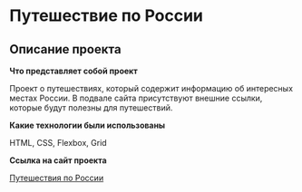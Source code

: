 # Путешествие по России

## Описание проекта
**Что представляет собой проект**  

Проект о путешествиях, который содержит информацию об интересных местах России.
В подвале сайта присутствуют внешние ссылки, которые будут полезны для путешествий.

**Какие технологии были использованы**

HTML, CSS, Flexbox, Grid

**Ссылка на сайт проекта** 

[Путешествия по России](https://gluwkov.github.io/russian-travel/)
